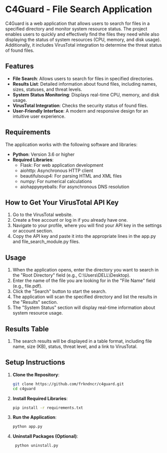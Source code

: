 # C4Guard - File Search Application

C4Guard is a web application that allows users to search for files in a specified directory and monitor system resource status. The project enables users to quickly and effectively find the files they need while also displaying the status of system resources (CPU, memory, and disk usage). Additionally, it includes VirusTotal integration to determine the threat status of found files.

## Features

- **File Search**: Allows users to search for files in specified directories.
- **Results List**: Detailed information about found files, including names, sizes, statuses, and threat levels.
- **System Status Monitoring**: Displays real-time CPU, memory, and disk usage.
- **VirusTotal Integration**: Checks the security status of found files.
- **User-Friendly Interface**: A modern and responsive design for an intuitive user experience.

## Requirements

The application works with the following software and libraries:

- **Python**: Version 3.6 or higher
- **Required Libraries**:
  - Flask: For web application development
  - aiohttp: Asynchronous HTTP client
  - beautifulsoup4: For parsing HTML and XML files
  - numpy: For numerical calculations
  - aiohappyeyeballs: For asynchronous DNS resolution

## How to Get Your VirusTotal API Key
  1. Go to the VirusTotal website.
  2. Create a free account or log in if you already have one.
  3. Navigate to your profile, where you will find your API key in the settings or account section.
  4. Copy the API key and paste it into the appropriate lines in the app.py and file_search_module.py files.

## Usage
  1. When the application opens, enter the directory you want to search in the "Root Directory" field (e.g., C:\Users\DELL\Desktop\).
  2. Enter the name of the file you are looking for in the "File Name" field (e.g., file.pdf).
  3. Click the "Search" button to start the search.
  4. The application will scan the specified directory and list the results in the "Results" section.
  5. The "System Status" section will display real-time information about system resource usage.

## Results Table
 1. The search results will be displayed in a table format, including file name, size (KB), status, threat level, and a link to VirusTotal.

## Setup Instructions

1. **Clone the Repository**:
   ```bash
   git clone https://github.com/frkndncr/c4guard.git
   cd c4guard

2. **Install Required Libraries**:
   ```bash
   pip install -r requirements.txt

3. **Run the Application**:
   ```bash
   python app.py

4. **Uninstall Packages (Optional)**:
   ```bash
    python uninstall.py
